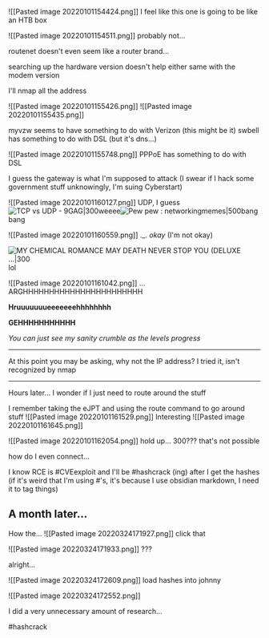 ![[Pasted image 20220101154424.png]]
I feel like this one is going to be like an HTB box

![[Pasted image 20220101154511.png]]
probably not...

routenet doesn't even seem like a router brand...

searching up the hardware version doesn't help either
same with the modem version

I'll nmap all the address

![[Pasted image 20220101155426.png]]
![[Pasted image 20220101155435.png]]

myvzw seems to have something to do with Verizon (this might be it)
swbell has something to do with DSL (but it's dns...)

![[Pasted image 20220101155748.png]]
PPPoE has something to do with DSL

I guess the gateway is what I'm supposed to attack (I swear if I hack some government stuff unknowingly, I'm suing Cyberstart)

![[Pasted image 20220101160127.png]]
UDP, I guess
![TCP vs UDP - 9GAG|300](https://external-content.duckduckgo.com/iu/?u=https%3A%2F%2Fimages-cdn.9gag.com%2Fphoto%2Fan5d7xV_700b.jpg&f=1&nofb=1)weeee![Pew pew : networkingmemes|500](https://external-content.duckduckgo.com/iu/?u=https%3A%2F%2Fi.redd.it%2F505rkfva1f451.jpg&f=1&nofb=1)bang bang

![[Pasted image 20220101160559.png]]
._. *okay*
(I'm not okay)

![MY CHEMICAL ROMANCE MAY DEATH NEVER STOP YOU (DELUXE ...|300](https://external-content.duckduckgo.com/iu/?u=http%3A%2F%2Fecx.images-amazon.com%2Fimages%2FI%2F916CMWgr%2B5L._SL1425_.jpg&f=1&nofb=1)lol

![[Pasted image 20220101161042.png]]
...
ARGHHHHHHHHHHHHHHHHHHHHHHH

**Hruuuuuuueeeeeeehhhhhhhh**

**GEHHHHHHHHHHH**

*You can just see my sanity crumble as the levels progress*

___
At this point you may be asking, why not the IP address?
I tried it, isn't recognized by nmap
___ 
Hours later...
I wonder if I just need to route around the stuff

I remember taking the eJPT and using the route command to go around stuff
![[Pasted image 20220101161529.png]]
Interesting
![[Pasted image 20220101161645.png]]

![[Pasted image 20220101162054.png]]
hold up...
300???
that's not possible

how do I even connect...

I know RCE is #CVEexploit  and I'll be #hashcrack (ing) after I get the hashes (if it's weird that I'm using #'s, it's because I use obsidian markdown, I need it to tag things)

## A month later...

How the...
![[Pasted image 20220324171927.png]]
click that

![[Pasted image 20220324171933.png]]
???

alright...

![[Pasted image 20220324172609.png]]
load hashes into johnny

![[Pasted image 20220324172552.png]]

I did a very unnecessary amount of research...

#hashcrack 